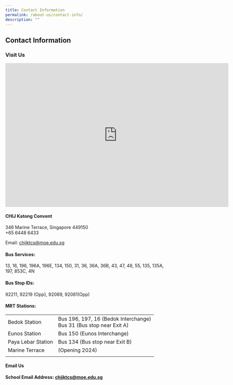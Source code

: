 ```yaml
---
title: Contact Information
permalink: /about-us/contact-info/
description: ""
---
```

## Contact Information

### Visit Us

<iframe loading="lazy" allowfullscreen="" style="border:0;" height="450" width="700" src="https://www.google.com/maps/embed?pb=!1m18!1m12!1m3!1d3988.7796238466335!2d103.91366687611882!3d1.3074191018886931!2m3!1f0!2f0!3f0!3m2!1i1024!2i768!4f13.1!3m3!1m2!1s0x31da229f76150cfd%3A0xf56bc64c9928bff2!2s346%20Marine%20Terrace%2C%20Singapore%20449150!5e0!3m2!1sen!2ssg!4v1676862202382!5m2!1sen!2ssg"></iframe>

#### CHIJ Katong Convent

346 Marine Terrace, Singapore 449150
<br>+65 6448 6433

Email: [chijktcs@moe.edu.sg](mailto:chijktcs@moe.edu.sg)

#### Bus Services:

13, 16, 196, 196A, 196E, 134, 150, 31, 36, 36A, 36B, 43, 47, 48, 55, 135, 135A, 197, 853C, 4N

#### Bus Stop IDs:

92211, 92219 (Opp), 92089, 92081(Opp)

#### MRT Stations:

|  |  |
|:---|---|
| Bedok Station | Bus 196, 197, 16 (Bedok Interchange)  <br>Bus 31 (Bus stop near Exit A) |
| Eunos Station | Bus 150 (Eunos Interchange) |
| Paya Lebar Station | Bus 134 (Bus stop near Exit B) |
| Marine Terrace | (Opening 2024)
|  |  |

#### Email Us
**School Email Address: [chijktcs@moe.edu.sg](mailto:chijktcs@moe.edu.sg)**